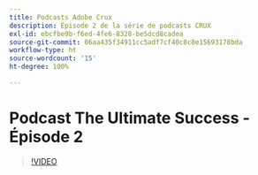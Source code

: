 ```yaml
---
title: Podcasts Adobe Crux
description: Épisode 2 de la série de podcasts CRUX
exl-id: ebcfbe9b-f6ed-4fe6-8328-be5dcd8cadea
source-git-commit: 06aa435f34911cc5adf7cf40c8c8e15693178bda
workflow-type: ht
source-wordcount: '15'
ht-degree: 100%

---
```


# Podcast The Ultimate Success - Épisode 2

>[!VIDEO](https://video.tv.adobe.com/v/3428674?quality=12learn=on)

